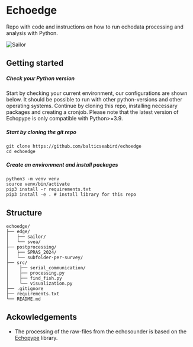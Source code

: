 # Echoedge
Repo with code and instructions on how to run echodata processing and analysis with Python. 

![Sailor](https://www.slu.se/globalassets/ew/org/inst/aqua/externwebb/om-oss/forskningsinfrastruktur/aquasailor-jhentati-300.jpg?width=480&height=480&mode=crop&upscale=false&format=webp)


## Getting started

##### Check your Python version
Start by checking your current environment, our configurations are shown below. It should be possible to run with other python-versions and other operating systems. Continue by cloning this repo, installing necessary packages and creating a cronjob. Please note that the latest version of Echopype is only compatible with Python>=3.9.

##### Start by cloning the git repo
```
git clone https://github.com/balticseabird/echoedge
cd echoedge
```

##### Create an environment and install packages
```
python3 -m venv venv
source venv/bin/activate
pip3 install -r requirements.txt
pip3 install -e . # install library for this repo
```


## Structure
```
echoedge/
├── edge/
│   ├── sailor/
│   └── svea/
├── postprocessing/
│   ├── SPRAS_2024/
│   └── subfolder-per-survey/
├── src/
│    ├── serial_communication/
│    ├── processing.py
│    ├── find_fish.py
│    └── visualization.py
├── .gitignore
├── requirements.txt
└── README.md
```


## Ackowledgements
* The processing of the raw-files from the echosounder is based on the [Echopype](https://echopype.readthedocs.io/en/stable/) library. 
